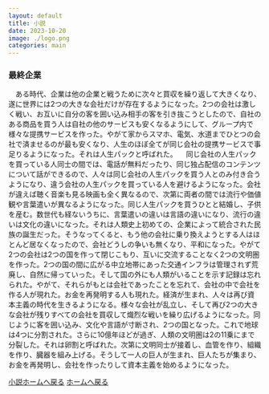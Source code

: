 ```yaml
---
layout: default
title: 小説
date: 2023-10-20
image: ./logo.png
categories: main
---
```


### 最終企業

　ある時代、企業は他の企業と戦うために次々と買収を繰り返して大きくなり、遂に世界には2つの大きな会社だけが存在するようになった。2つの会社は激しく戦い、お互いに自分の客を囲い込み相手の客を引き抜こうとしたので、自社のある商品を買う人は自社の他のサービスも安くなるようにして、グループ内で様々な提携サービスを作った。やがて家からスマホ、電気、水道までひとつの会社で済ませるのが最も安くなり、人生のほぼ全てが同じ会社の提携サービスで事足りるようになった。それは人生パックと呼ばれた。
　同じ会社の人生パックを買っている人同士の間では、電話が無料だったり、同じ独占配信のコンテンツについて話ができるので、人々は同じ会社の人生パックを買う人とのみ付き合うようになり、違う会社の人生パックを買っている人を避けるようになった。会社が違えば聴く音楽も見る映画も全く異なるので、次第に両者の間では流行や価値観や言葉遣いが異なるようになった。同じ人生パックを買うひとと結婚し、子供を産む。数世代も経ないうちに、言葉遣いの違いは言語の違いになり、流行の違いは文化の違いになった。それは人類史上初めての、企業によって統合された民族の誕生だった。そうなってくると、もう他の会社に乗り換えようとする人はほとんど居なくなったので、会社どうしの争いも無くなり、平和になった。やがて2つの会社は2つの国を作って閉じこもり、互いに交流することなく2つの文明圏を作った。2つの国の間に広がる中立地帯にあった交通インフラは管理されず荒廃し、自然に帰っていった。そして国の外にも人類がいることを示す記録は忘れられた。やがて、それらがもとは会社であったことを忘れて、会社の中で会社を作る人が現れた。お金を再発明する人も現れた。経済が生まれ、人々は再び資本主義の時代を生きるようになる。様々な会社が乱立し、そして再び2つの大きな会社が残りすべての会社を買収して熾烈な戦いを繰り広げるようになった。同じように客を囲い込み、文化や言語が寸断され、2つの国となった。これで地球は4つに分割された。さらに10億年ほどが過ぎ、人類の文明圏は2の11乗にまで分裂した。それは卵割と呼ばれた。次第に文明同士が接着し、血管を作り、組織を作り、臓器を組み上げる。そうして一人の巨人が生まれ、巨人たちが集まり、お金を再発明し、会社を作ったりして資本主義を始めるようになった。


[小説ホームへ戻る](146)
[ホームへ戻る](./)